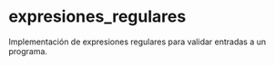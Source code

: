 # expresiones_regulares
Implementación de expresiones regulares para validar entradas a un programa.
